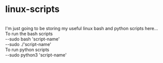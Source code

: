 # linux-scripts<br />
<br />
I'm just going to be storing my useful linux bash and python scripts here...<br />
To run the bash scripts <br />
--sudo bash 'script-name' <br />
--sudo ./'script-name'<br />
To run python scripts<br />
--sudo python3 'script-name'<br />
